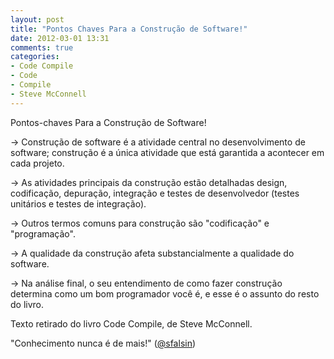 ```yaml
---
layout: post
title: "Pontos Chaves Para a Construção de Software!"
date: 2012-03-01 13:31
comments: true
categories:
- Code Compile
- Code
- Compile
- Steve McConnell
---
```

<!--more-->
<p>
Pontos-chaves Para a Construção de Software!
</p>
<p>
-> Construção de software é a atividade central no desenvolvimento de software;
construção é a única atividade que está garantida a acontecer em cada projeto.
</p>
<p>
-> As atividades principais da construção estão detalhadas design, codificação,
depuração, integração e testes de desenvolvedor
(testes unitários e testes de integração).
</p>
<p>
-> Outros termos comuns para construção são "codificação" e "programação".
</p>
<p>
-> A qualidade da construção afeta substancialmente
a qualidade do software.
</p>
<p>
-> Na análise final, o seu entendimento de como fazer construção determina
como um bom programador você é, e esse é o assunto do resto do livro.
</p>

Texto retirado do livro Code Compile, de Steve McConnell.

"Conhecimento nunca é de mais!" (<a href="http://twitter.com/sfalsin">@sfalsin</a>)